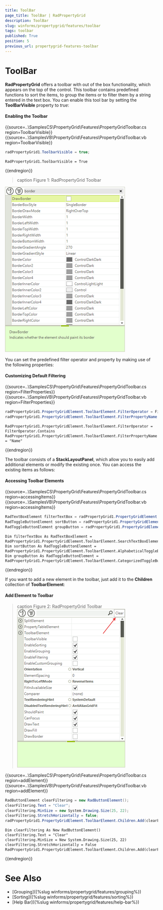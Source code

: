 ```yaml
---
title: ToolBar
page_title: ToolBar | RadPropertyGrid
description: ToolBar
slug: winforms/propertygrid/features/toolbar
tags: toolbar
published: True
position: 5
previous_url: propertygrid-features-toolbar
---
```


# ToolBar

**RadPropertyGrid** offers a toolbar with out of the box functionality, which appears on the top of the control. This toolbar contains predefined functions to sort the items, to group the items or to filter them by a string entered in the text box. You can enable this tool bar by setting the __ToolBarVisible__ property to *true*:

#### Enabling the Toolbar

{{source=..\SamplesCS\PropertyGrid\Features\PropertyGridToolbar.cs region=ToolbarVisible}} 
{{source=..\SamplesVB\PropertyGrid\Features\PropertyGridToolbar.vb region=ToolbarVisible}} 

````C#
radPropertyGrid1.ToolbarVisible = true;

````
````VB.NET
RadPropertyGrid1.ToolbarVisible = True

````

{{endregion}}

>caption Figure 1: RadPropertyGrid Toolbar

![propertygrid-features-toolbar 001](images/propertygrid-features-toolbar001.png)

You can set the predefined filter operator and property by making use of the following properties:

#### Customizing Default Filtering

{{source=..\SamplesCS\PropertyGrid\Features\PropertyGridToolbar.cs region=FilterProperties}} 
{{source=..\SamplesVB\PropertyGrid\Features\PropertyGridToolbar.vb region=FilterProperties}} 

````C#
radPropertyGrid1.PropertyGridElement.ToolbarElement.FilterOperator = FilterOperator.Contains;
radPropertyGrid1.PropertyGridElement.ToolbarElement.FilterPropertyName = "Name";

````
````VB.NET
RadPropertyGrid1.PropertyGridElement.ToolbarElement.FilterOperator = FilterOperator.Contains
RadPropertyGrid1.PropertyGridElement.ToolbarElement.FilterPropertyName = "Name"

````

{{endregion}}

The toolbar consists of a __StackLayoutPanel__, which allow you to easily add additional elements or modify the existing once. You can access the existing items as follows:

#### Accessing Toolbar Elements

{{source=..\SamplesCS\PropertyGrid\Features\PropertyGridToolbar.cs region=accessingItems}} 
{{source=..\SamplesVB\PropertyGrid\Features\PropertyGridToolbar.vb region=accessingItems}} 

````C#
RadTextBoxElement filterTextBox = radPropertyGrid1.PropertyGridElement.ToolbarElement.SearchTextBoxElement;
RadToggleButtonElement sortButton = radPropertyGrid1.PropertyGridElement.ToolbarElement.AlphabeticalToggleButton;
RadToggleButtonElement groupButton = radPropertyGrid1.PropertyGridElement.ToolbarElement.CategorizedToggleButton;

````
````VB.NET
Dim filterTextBox As RadTextBoxElement = RadPropertyGrid1.PropertyGridElement.ToolbarElement.SearchTextBoxElement
Dim sortButton As RadToggleButtonElement = RadPropertyGrid1.PropertyGridElement.ToolbarElement.AlphabeticalToggleButton
Dim groupButton As RadToggleButtonElement = RadPropertyGrid1.PropertyGridElement.ToolbarElement.CategorizedToggleButton

````

{{endregion}}

If you want to add a new element in the toolbar, just add it to the __Children__ collection of __ToolbarElement__:

#### Add Element to Toolbar

>caption Figure 2: RadPropertyGrid Toolbar
![propertygrid-features-toolbar 002](images/propertygrid-features-toolbar002.png)

{{source=..\SamplesCS\PropertyGrid\Features\PropertyGridToolbar.cs region=addElement}} 
{{source=..\SamplesVB\PropertyGrid\Features\PropertyGridToolbar.vb region=addElement}} 

````C#
RadButtonElement clearFiltering = new RadButtonElement();
clearFiltering.Text = "Clear";
clearFiltering.MinSize = new System.Drawing.Size(25, 22);
clearFiltering.StretchHorizontally = false;
radPropertyGrid1.PropertyGridElement.ToolbarElement.Children.Add(clearFiltering);

````
````VB.NET
Dim clearFiltering As New RadButtonElement()
clearFiltering.Text = "Clear"
clearFiltering.MinSize = New System.Drawing.Size(25, 22)
clearFiltering.StretchHorizontally = False
RadPropertyGrid1.PropertyGridElement.ToolbarElement.Children.Add(clearFiltering)

````

{{endregion}}

# See Also

* [Grouping]({%slug winforms/propertygrid/features/grouping%})
* [Sorting]({%slug winforms/propertygrid/features/sorting%})
* [Help Bar]({%slug winforms/propertygrid/features/help-bar%})